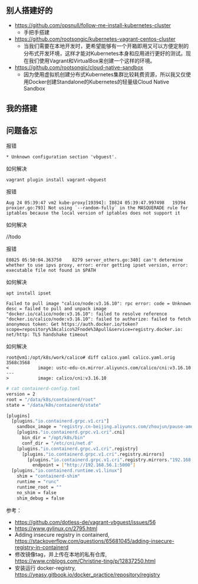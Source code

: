 ## 别人搭建好的

- https://github.com/opsnull/follow-me-install-kubernetes-cluster
  - 手把手搭建
- https://github.com/rootsongjc/kubernetes-vagrant-centos-cluster
  - 当我们需要在本地开发时，更希望能够有一个开箱即用又可以方便定制的分布式开发环境，这样才能对Kubernetes本身和应用进行更好的测试。现在我们使用Vagrant和VirtualBox来创建一个这样的环境。
- https://github.com/rootsongjc/cloud-native-sandbox
  - 因为使用虚拟机创建分布式Kubernetes集群比较耗费资源，所以我又仅使用Docker创建Standalone的Kubernetes的轻量级Cloud Native Sandbox


## 我的搭建



## 问题备忘

报错

`* Unknown configuration section 'vbguest'.`

如何解决

`vagrant plugin install vagrant-vbguest`

报错

```
Aug 24 05:39:47 vm2 kube-proxy[19394]: I0824 05:39:47.997498   19394 proxier.go:793] Not using `--random-fully` in the MASQUERADE rule for iptables because the local version of iptables does not support it
```

如何解决

//todo

报错

```
E0825 05:50:04.363750    8279 server_others.go:340] can't determine whether to use ipvs proxy, error: error getting ipset version, error: executable file not found in $PATH
```

如何解决

```
apt install ipset
```

```
Failed to pull image "calico/node:v3.16.10": rpc error: code = Unknown desc = failed to pull and unpack image "docker.io/calico/node:v3.16.10": failed to resolve reference "docker.io/calico/node:v3.16.10": failed to authorize: failed to fetch anonymous token: Get https://auth.docker.io/token?scope=repository%3Acalico%2Fnode%3Apull&service=registry.docker.io: net/http: TLS handshake timeout
```

如何解决

```
root@vm1:/opt/k8s/work/calico# diff calico.yaml calico.yaml.orig
3568c3568
<           image: ustc-edu-cn.mirror.aliyuncs.com/calico/cni:v3.16.10
---
>           image: calico/cni:v3.16.10
```

```bash
# cat containerd-config.toml
version = 2
root = "/data/k8s/containerd/root"
state = "/data/k8s/containerd/state"

[plugins]
  [plugins."io.containerd.grpc.v1.cri"]
    sandbox_image = "registry.cn-beijing.aliyuncs.com/zhoujun/pause-amd64:3.1"
    [plugins."io.containerd.grpc.v1.cri".cni]
      bin_dir = "/opt/k8s/bin"
      conf_dir = "/etc/cni/net.d"
    [plugins."io.containerd.grpc.v1.cri".registry]
      [plugins."io.containerd.grpc.v1.cri".registry.mirrors]
        [plugins."io.containerd.grpc.v1.cri".registry.mirrors."192.168.56.1:5000"]
          endpoint = ["http://192.168.56.1:5000"]
  [plugins."io.containerd.runtime.v1.linux"]
    shim = "containerd-shim"
    runtime = "runc"
    runtime_root = ""
    no_shim = false
    shim_debug = false
```


参考：
- https://github.com/dotless-de/vagrant-vbguest/issues/56
- https://www.gylinux.cn/2795.html
- Adding insecure registry in containerd, https://stackoverflow.com/questions/65681045/adding-insecure-registry-in-containerd
- 修改镜像tag，并上传在本地的私有仓库, https://www.cnblogs.com/Christine-ting/p/12837250.html
- 安装运行 docker-registry, https://yeasy.gitbook.io/docker_practice/repository/registry
